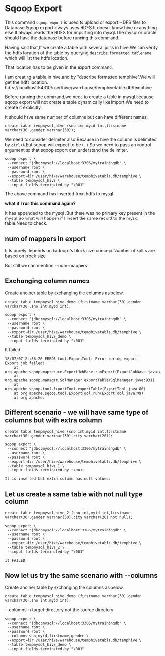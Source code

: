 # Sqoop Export

This command `sqoop export` is used to upload or export HDFS files to Database.Sqoop export always uses HDFS.It doesnt know hive or anything else.It always reads the HDFS for importing into mysql.The mysql or oracle should have the database before running this command.

Having said that,If we create a table with several joins in hive.We can verify the hdfs location of the table by querying `describe formatted tablename` which will list the hdfs location.

That location has to be given in the export command.

I am creating a table in hive.and by  "describe formatted temphive".We will get the hdfs location.
hdfs://localhost:54310/user/hive/warehouse/temphivetable.db/temphive

Before running the command,we need to create a table in mysql.because sqoop export will not create a table dynamically like import.We need to create it explicitly.

It should have same number of columns but can have different names.

`create table tempmysql_hive (sno int,myid int,firstname varchar(30),gender varchar(30));`

We need to consider delimiter also.Because in hive the column is delimited by `ctrl+A`.But sqoop will expect to be `(,)`.So we need to pass an control argument so that sqoop export can understand the delimiter.

```
sqoop export \
 --connect "jdbc:mysql://localhost:3306/mytrainingdb" \
 --username root \
 --password root \
 --export-dir /user/hive/warehouse/temphivetable.db/temphive \
 --table tempmysql_hive \
 --input-fields-terminated-by "\001"
```

The above command has inserted from hdfs to mysql

**what if I run this command again?**

It has appended to the mysql .But there was no primary key present in the mysql.So what will happen if I insert the same record to the mysql table.Need to check.


## num of mappers in export

It is purely depends on hadoop fs block size concept.Number of splits are based on block size

But still we can mention --num-mappers


## Exchanging column names

Create another table by exchanging the columns as below.
```
create table tempmysql_hive_demo (firstname varchar(30),gender varchar(30),sno int,myid int);
```

```
sqoop export \
 --connect "jdbc:mysql://localhost:3306/mytrainingdb" \
 --username root \
 --password root \
 --export-dir /user/hive/warehouse/temphivetable.db/temphive \
 --table tempmysql_hive_demo \
 --input-fields-terminated-by "\001"
```

It failed

```
18/07/07 21:36:20 ERROR tool.ExportTool: Error during export: 
Export job failed!
	at org.apache.sqoop.mapreduce.ExportJobBase.runExport(ExportJobBase.java:445)
	at org.apache.sqoop.manager.SqlManager.exportTable(SqlManager.java:931)
	at org.apache.sqoop.tool.ExportTool.exportTable(ExportTool.java:80)
	at org.apache.sqoop.tool.ExportTool.run(ExportTool.java:99)
	at org.apache.
```

## Different scenario - we will have same type of columns but with extra column

```
create table tempmysql_hive (sno int,myid int,firstname varchar(30),gender varchar(30),city varchar(20));

sqoop export \
 --connect "jdbc:mysql://localhost:3306/mytrainingdb" \
 --username root \
 --password root \
 --export-dir /user/hive/warehouse/temphivetable.db/temphive \
 --table tempmysql_hive_1 \
 --input-fields-terminated-by "\001"

It is inserted but extra column has null values.

```


## Let us create a same table with not null type column

```
create table tempmysql_hive_2 (sno int,myid int,firstname varchar(30),gender varchar(30),city varchar(20) not null);

sqoop export \
 --connect "jdbc:mysql://localhost:3306/mytrainingdb" \
 --username root \
 --password root \
 --export-dir /user/hive/warehouse/temphivetable.db/temphive \
 --table tempmysql_hive_2 \
 --input-fields-terminated-by "\001"

it FAILED 
```

## Now let us try  the same scenario with --columns

Create another table by exchanging the columns as below.

```
create table tempmysql_hive_demo (firstname varchar(30),gender varchar(30),sno int,myid int);
```

--columns in target directory not the source directory

```
sqoop export \
 --connect "jdbc:mysql://localhost:3306/mytrainingdb" \
 --username root \
 --password root \
 --columns sno,myid,firstname,gender \
 --export-dir /user/hive/warehouse/temphivetable.db/temphive \
 --table tempmysql_hive_demo \
 --input-fields-terminated-by "\001"
```



